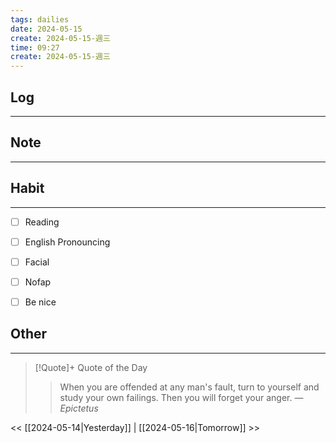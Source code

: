 ```yaml
---
tags: dailies  
date: 2024-05-15
create: 2024-05-15-週三
time: 09:27
create: 2024-05-15-週三
---
```


## Log
---


## Note
---


## Habit
---
- [ ] Reading
- [ ] English Pronouncing
- [ ] Facial
- [ ] Nofap
- [ ] Be nice


## Other
---

> [!Quote]+ Quote of the Day
> > When you are offended at any man's fault, turn to yourself and study your own failings. Then you will forget your anger.
> — <cite>Epictetus</cite>

<< [[2024-05-14|Yesterday]] | [[2024-05-16|Tomorrow]] >>